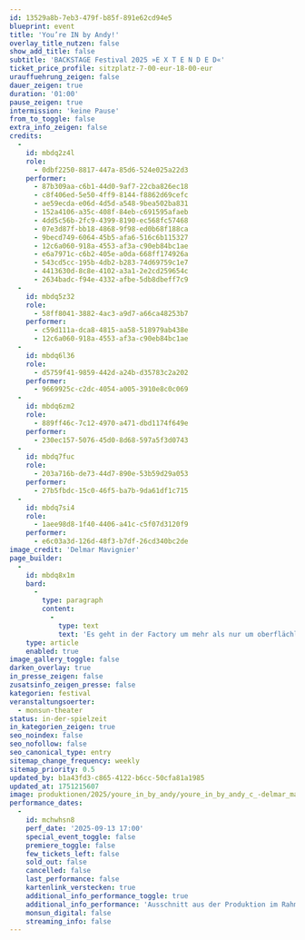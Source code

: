 ```yaml
---
id: 13529a8b-7eb3-479f-b85f-891e62cd94e5
blueprint: event
title: 'You’re IN by Andy!'
overlay_title_nutzen: false
show_add_title: false
subtitle: 'BACKSTAGE Festival 2025 »E X T E N D E D«'
ticket_price_profile: sitzplatz-7-00-eur-18-00-eur
urauffuehrung_zeigen: false
dauer_zeigen: true
duration: '01:00'
pause_zeigen: true
intermission: 'keine Pause'
from_to_toggle: false
extra_info_zeigen: false
credits:
  -
    id: mbdq2z4l
    role:
      - 0dbf2250-8817-447a-85d6-524e025a22d3
    performer:
      - 87b309aa-c6b1-44d0-9af7-22cba826ec18
      - c8f406ed-5e50-4ff9-8144-f8862d69cefc
      - ae59ecda-e06d-4d5d-a548-9bea502ba831
      - 152a4106-a35c-408f-84eb-c691595afaeb
      - 4dd5c56b-2fc9-4399-8190-ec568fc57468
      - 07e3d87f-bb18-4868-9f98-ed0b68f188ca
      - 9becd749-6064-45b5-afa6-516c6b115327
      - 12c6a060-918a-4553-af3a-c90eb84bc1ae
      - e6a7971c-c6b2-405e-a0da-668ff174926a
      - 543cd5cc-195b-4db2-b283-74d69759c1e7
      - 4413630d-8c8e-4102-a3a1-2e2cd259654c
      - 2634badc-f94e-4332-afbe-5db8dbeff7c9
  -
    id: mbdq5z32
    role:
      - 58ff8041-3882-4ac3-a9d7-a66ca48253b7
    performer:
      - c59d111a-dca8-4815-aa58-518979ab438e
      - 12c6a060-918a-4553-af3a-c90eb84bc1ae
  -
    id: mbdq6l36
    role:
      - d5759f41-9859-442d-a24b-d35783c2a202
    performer:
      - 9669925c-c2dc-4054-a005-3910e8c0c069
  -
    id: mbdq6zm2
    role:
      - 889ff46c-7c12-4970-a471-dbd1174f649e
    performer:
      - 230ec157-5076-45d0-8d68-597a5f3d0743
  -
    id: mbdq7fuc
    role:
      - 203a716b-de73-44d7-890e-53b59d29a053
    performer:
      - 27b5fbdc-15c0-46f5-ba7b-9da61df1c715
  -
    id: mbdq7si4
    role:
      - 1aee98d8-1f40-4406-a41c-c5f07d3120f9
    performer:
      - e6c03a3d-126d-48f3-b7df-26cd340bc2de
image_credit: 'Delmar Mavignier'
page_builder:
  -
    id: mbdq8x1m
    bard:
      -
        type: paragraph
        content:
          -
            type: text
            text: 'Es geht in der Factory um mehr als nur um oberflächliche Selbstdarstellung – auch wenn das viele über uns behaupten. Unsere Musik, unsere Filme, unsere Kunst, unsere Körper – das ist die Factory, Andys Factory! Die Grenzen des Alltags, die eigene Herkunft und unsere Namen haben wir hinter uns gelassen. Die Factory ist tolerant, deswegen fühlen wir uns hier auch so zu Hause. Wir können rumexperimentieren und herausfinden, was wir wollen. Es gibt extrem talentierte und verrückte Leute, diese fieberhafte Aktivität, abwechselnd mit Momenten der Ruhe, wo nichts passiert, aber diese Spannung liegt in der Luft. Andy hilft uns sich selbst zu erfinden. Er gibt uns die Möglichkeit freier zu sein als wir es je für uns alleine hätten sein können. Jede Person kann ein Superstar sein. Sag mal, wo ist Andy eigentlich gerade?'
    type: article
    enabled: true
image_gallery_toggle: false
darken_overlay: true
in_presse_zeigen: false
zusatsinfo_zeigen_presse: false
kategorien: festival
veranstaltungsoerter:
  - monsun-theater
status: in-der-spielzeit
in_kategorien_zeigen: true
seo_noindex: false
seo_nofollow: false
seo_canonical_type: entry
sitemap_change_frequency: weekly
sitemap_priority: 0.5
updated_by: b1a43fd3-c865-4122-b6cc-50cfa81a1985
updated_at: 1751215607
image: produktionen/2025/youre_in_by_andy/youre_in_by_andy_c_-delmar_mavignier.jpg
performance_dates:
  -
    id: mchwhsn8
    perf_date: '2025-09-13 17:00'
    special_event_toggle: false
    premiere_toggle: false
    few_tickets_left: false
    sold_out: false
    cancelled: false
    last_performance: false
    kartenlink_verstecken: true
    additional_info_performance_toggle: true
    additional_info_performance: 'Ausschnitt aus der Produktion im Rahmen der Theaternacht Hamburg 2025'
    monsun_digital: false
    streaming_info: false
---
```

